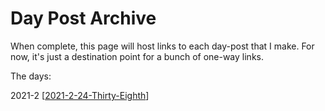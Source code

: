 # Day Post Archive

When complete, this page will host links to each day-post that I make.  For now, it's just a destination point for a bunch of one-way links.

The days:

2021-2
[[2021-2-24-Thirty-Eighth]]

[//begin]: # "Autogenerated link references for markdown compatibility"
[2021-2-24-Thirty-Eighth]: 2021-2-24-Thirty-Eighth.md "2021-2-24-Thirty-Eighth"
[//end]: # "Autogenerated link references"